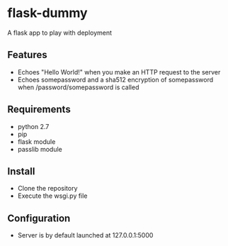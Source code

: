 # flask-dummy
A flask app to play with deployment

## Features

* Echoes "Hello World!" when you make an HTTP request to the server
* Echoes somepassword and a sha512 encryption of somepassword when 
  /password/somepassword is called

## Requirements

* python 2.7
* pip
* flask module
* passlib module

## Install

* Clone the repository
* Execute the wsgi.py file

## Configuration

* Server is by default launched at 127.0.0.1:5000


